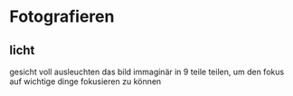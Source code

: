 # Fotografieren
## licht
gesicht voll ausleuchten
das bild immaginär in 9 teile teilen, um den fokus auf wichtige dinge fokusieren zu können
